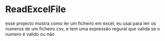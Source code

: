 # ReadExcelFile
esse projecto mostra como ler um ficheiro em excel, eu usai para leir os numeros de um ficheiro csv, e tem uma expressão regural que valida se o numero é valido ou não
